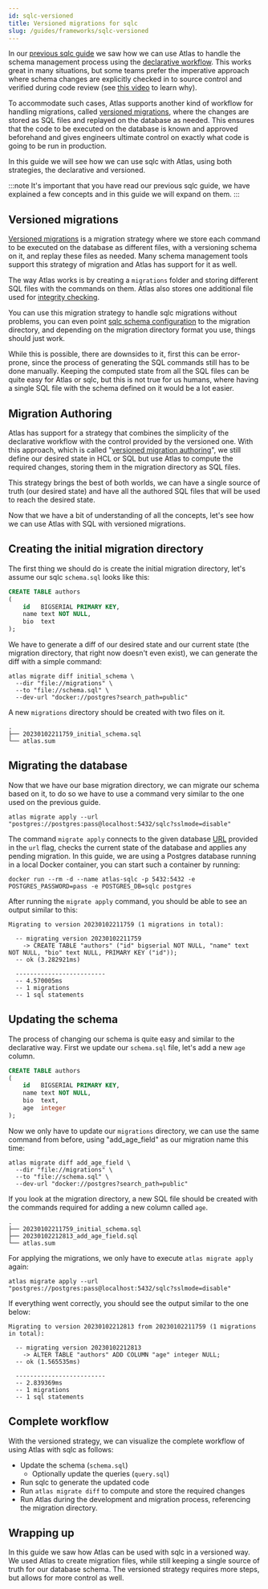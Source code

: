 ```yaml
---
id: sqlc-versioned
title: Versioned migrations for sqlc
slug: /guides/frameworks/sqlc-versioned
---
```


In our [previous sqlc guide](https://atlasgo.io/guides/frameworks/sqlc-declarative) we saw how we can use Atlas to
handle the schema management process using
the [declarative workflow](https://atlasgo.io/concepts/declarative-vs-versioned#declarative-migrations). This works
great in many situations, but some teams prefer the imperative approach where schema changes are
explicitly checked in to source control and verified during code review
(see [this video](https://www.youtube.com/watch?v=FCeIjPb4AYs) to learn why).

To accommodate such cases, Atlas supports another kind of workflow for handling migrations,
called [versioned migrations](https://atlasgo.io/concepts/declarative-vs-versioned#versioned-migrations), where the
changes are stored as SQL files and replayed on the database as needed. This ensures that the code to be executed on the
database is known and approved beforehand and gives engineers ultimate control on exactly what code is going to be run
in production.

In this guide we will see how we can use sqlc with Atlas, using both strategies, the declarative and versioned.

:::note
It's important that you have read our previous sqlc guide, we have explained a few concepts and in this guide we will
expand on them.
:::

## Versioned migrations

[Versioned migrations](https://atlasgo.io/concepts/declarative-vs-versioned#versioned-migrations) is a migration
strategy where we store each command to be executed on the database as different files, with a versioning schema on it,
and replay these files as needed. Many schema management tools support this strategy of migration and Atlas has support
for it as well.

The way Atlas works is by creating a `migrations` folder and storing different SQL files with the commands on them.
Atlas also stores one additional file used
for [integrity checking](https://atlasgo.io/concepts/migration-directory-integrity).

You can use this migration strategy to handle sqlc migrations without problems, you can even point [sqlc schema
configuration](https://docs.sqlc.dev/en/latest/reference/config.html#sql) to the migration directory, and depending on
the migration directory format you use, things should just work.

While this is possible, there are downsides to it, first this can be error-prone, since the process of generating the
SQL commands still has to be done manually. Keeping the computed state from all the SQL files can be quite easy for
Atlas or sqlc, but this is not true for us humans, where having a single SQL file with the schema defined on it would be
a lot easier.

## Migration Authoring

Atlas has support for a strategy that combines the simplicity of the declarative workflow with the control provided by
the versioned one. With this approach, which is called "[versioned migration authoring](https://atlasgo.io/versioned/diff)", we still define our desired
state in HCL or SQL but use Atlas to compute the required changes, storing them in the migration directory as SQL files.

This strategy brings the best of both worlds, we can have a single source of truth (our desired state) and have all the
authored SQL files that will be used to reach the desired state.

Now that we have a bit of understanding of all the concepts, let's see how we can use Atlas with SQL with
versioned migrations.

## Creating the initial migration directory

The first thing we should do is create the initial migration directory, let's assume our sqlc `schema.sql` looks like
this:

```sql title="schema.sql"
CREATE TABLE authors
(
    id   BIGSERIAL PRIMARY KEY,
    name text NOT NULL,
    bio  text
);
```

We have to generate a diff of our desired state and our current state (the migration directory, that right now doesn't
even exist), we can generate the diff with a simple command:

```shell
atlas migrate diff initial_schema \
  --dir "file://migrations" \
  --to "file://schema.sql" \
  --dev-url "docker://postgres?search_path=public"
```

A new `migrations` directory should be created with two files on it.

```text
.
├── 20230102211759_initial_schema.sql
└── atlas.sum
```

## Migrating the database

Now that we have our base migration directory, we can migrate our schema based on it, to do so we have to use a command
very similar to the one used on the previous guide.

```shell
atlas migrate apply --url "postgres://postgres:pass@localhost:5432/sqlc?sslmode=disable"
```

The command `migrate apply` connects to the given database [URL](https://atlasgo.io/concepts/url) provided in the `url`
flag, checks the current state of the database and applies any pending migration. In this guide, we are using a Postgres
database running in a local Docker container, you can start such a container by running:

```shell
docker run --rm -d --name atlas-sqlc -p 5432:5432 -e POSTGRES_PASSWORD=pass -e POSTGRES_DB=sqlc postgres
```

After running the `migrate apply` command, you should be able to see an output similar to this:

```text
Migrating to version 20230102211759 (1 migrations in total):

  -- migrating version 20230102211759
	-> CREATE TABLE "authors" ("id" bigserial NOT NULL, "name" text NOT NULL, "bio" text NULL, PRIMARY KEY ("id"));
  -- ok (3.282921ms)

  -------------------------
  -- 4.570005ms
  -- 1 migrations
  -- 1 sql statements
```

## Updating the schema

The process of changing our schema is quite easy and similar to the declarative way. First we update our `schema.sql`
file, let's add a new `age` column.

```sql title="schema" {5-6}
CREATE TABLE authors
(
    id   BIGSERIAL PRIMARY KEY,
    name text NOT NULL,
    bio  text,
    age  integer
);
```

Now we only have to update our `migrations` directory, we can use the same command from before, using "add_age_field" as
our migration name this time:

```shell
atlas migrate diff add_age_field \
  --dir "file://migrations" \
  --to "file://schema.sql" \
  --dev-url "docker://postgres?search_path=public"
```

If you look at the migration directory, a new SQL file should be created with the commands required for adding a new
column called `age`.

```text {3}
.
├── 20230102211759_initial_schema.sql
├── 20230102212813_add_age_field.sql
└── atlas.sum
```

For applying the migrations, we only have to execute `atlas migrate apply` again:

```shell
atlas migrate apply --url "postgres://postgres:pass@localhost:5432/sqlc?sslmode=disable"
```

If everything went correctly, you should see the output similar to the one below:

```text
Migrating to version 20230102212813 from 20230102211759 (1 migrations in total):

  -- migrating version 20230102212813
	-> ALTER TABLE "authors" ADD COLUMN "age" integer NULL;
  -- ok (1.565535ms)

  -------------------------
  -- 2.839369ms
  -- 1 migrations
  -- 1 sql statements
```

## Complete workflow

With the versioned strategy, we can visualize the complete workflow of using Atlas with sqlc as follows:

- Update the schema (`schema.sql`)
    - Optionally update the queries (`query.sql`)
- Run sqlc to generate the updated code
- Run `atlas migrate diff` to compute and store the required changes
- Run Atlas during the development and migration process, referencing the migration directory.

## Wrapping up

In this guide we saw how Atlas can be used with sqlc in a versioned way. We used Atlas to create migration files, while
still keeping a single source of truth for our database schema. The versioned strategy requires more steps, but allows
for more control as well.